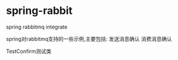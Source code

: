 # spring-rabbit
spring rabbitmq integrate

spring对rabbitmq支持的一些示例,主要包括:
发送消息确认
消费消息确认

TestConfirm测试类
